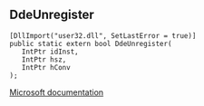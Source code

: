 ## DdeUnregister

```
[DllImport("user32.dll", SetLastError = true)]
public static extern bool DdeUnregister(
   IntPtr idInst,
   IntPtr hsz,
   IntPtr hConv
);
```

[Microsoft documentation](TODO)
